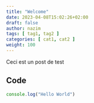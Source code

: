 ```yaml
---
title: "Welcome"
date: 2023-04-08T15:02:26+02:00
draft: false
author: nazim
tags: [ tag1, tag2 ]
categories: [ cat1, cat2 ]
weight: 100
---
```


Ceci est un post de test

## Code

```js
console.log("Hello World")
```
